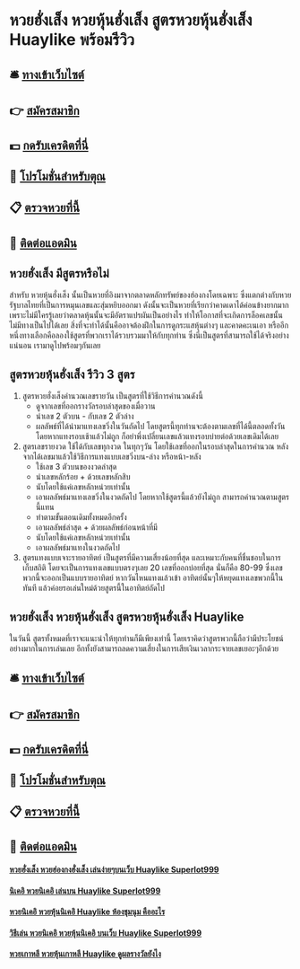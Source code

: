 # หวยฮั่งเส็ง หวยหุ้นฮั่งเส็ง สูตรหวยหุ้นฮั่งเส็ง Huaylike พร้อมรีวิว

## 🛎 [ทางเข้าเว็บไซต์](https://bit.ly/3xxcLbQ)
## 👉 [สมัครสมาชิก](https://bit.ly/3xxcLbQ)
## 💵 [กดรับเครดิตที่นี่](https://bit.ly/3UenPV8)
## 👑 [โปรโมชั่นสำหรับตุณ](https://bit.ly/3UenPV8)
## 📋 [ตรวจหวยที่นี้](https://bit.ly/3UenPV8)
## 📱 [ติดต่อแอดมิน](https://bit.ly/3UenPV8)

## หวยฮั่งเส็ง มีสูตรหรือไม่
สำหรับ หวยหุ้นฮั่งเส็ง นั้นเป็นหวยที่อิงมาจากตลาดหลักทรัพย์ของฮ่องกงโดยเฉพาะ ซึ่งแตกต่างกับหวยรัฐบาลไทยที่เป็นการหมุนเลขและสุ่มหยิบออกมา ดังนั้นจะเป็นหวยที่เรียกว่าคาดเดาได้ค่อนข้างยากมาก เพราะไม่มีใครรู้เลยว่าตลาดหุ้นนั้นจะมีอัตราแปรผันเป็นอย่างไร ทำให้โอกาสที่จะเกิดการล็อคเลขนั้น ไม่มีทางเป็นไปได้เลย สิ่งที่จะทำได้นั้นคืออาจต้องฝึกในการดูกระแสหุ้นต่างๆ และคาดคะเนเอา หรืออีกหนึ่งทางเลือกคือลองใช้สูตรที่พวกเราได้รวบรวมมาให้กับทุกท่าน ซึ่งนี่เป็นสูตรที่สามารถใช้ได้จริงอย่างแน่นอน เรามาดูไปพร้อมๆกันเลย

## สูตรหวยหุ้นฮั่งเส็ง รีวิว 3 สูตร
1. สูตรหวยฮั่งเส็งคำนวณเลขรายวัน เป็นสูตรที่ใช้วิธีการคำนวณดังนี้
	- ดูจากเลขที่ออกรางวัลรอบล่าสุดของเมื่อวาน
	- นำเลข 2 ตัวบน - กับเลข 2 ตัวล่าง
	- ผลลัพธ์ที่ได้นำมาแทงเลขวิ่งในวันถัดไป
	โดยสูตรนี้ทุกท่านจะต้องตามเลขที่ได้นี้ตลอดทั้งวัน โดยหากแทงรอบเช้าแล้วไม่ถูก 	ก็อย่าพึ่งเปลี่ยนเลขแล้วแทงรอบบ่ายต่อด้วยเลขเดิมได้เลย
2. สูตรเลขรายงวด ใช้ได้กับเลขทุกงวด ในทุกๆวัน โดยใช้เลขที่ออกในรอบล่าสุดในการคำนวณ หลังจากได้เลขมาแล้วใช้วิธีการแทงแบบเลขวิ่งบน-ล่าง หรือหน้า-หลัง
	- ใช้เลข 3 ตัวบนของงวดล่าสุด
	- นำเลขหลักร้อย + ด้วยเลขหลักสิบ
	- นับโดยใช้แค่เลขหลักหน่วยเท่านั้น
	- เอาผลลัพธ์มาแทงเลขวิ่งในงวดถัดไป
	โดยหากใช้สูตรนี้แล้วยังไม่ถูก สามารถคำนวณตามสูตรนี้แทน
	- ทำตามขั้นตอนเดิมทั้งหมดอีกครั้ง
	- เอาผลลัพธ์ล่าสุด + ด้วยผลลัพธ์ก่อนหน้าที่มี
	- นับโดยใช้แค่เลขหลักหน่วยเท่านั้น
	- เอาผลลัพธ์มาแทงในงวดถัดไป
3. สูตรแทงแบบเจาะรายอาทิตย์ เป็นสูตรที่มีความเสี่ยงน้อยที่สุด และเหมาะกับคนที่ชื่นชอบในการเก็บสถิติ โดยจะเป็นการแทงเลขแบบตรงๆเลย 20 เลขที่ออกบ่อยที่สุด นั่นก็คือ 80-99 ซึ่งเลขพวกนี้จะออกเป็นแบบรายอาทิตย์ หากวันไหนแทงแล้วเข้า อาทิตย์นั้นๆให้หยุดแทงเลขพวกนี้ในทันที แล้วค่อยรอเล่นใหม่ด้วยสูตรนี้ในอาทิตย์ถัดไป
	
## หวยฮั่งเส็ง หวยหุ้นฮั่งเส็ง สูตรหวยหุ้นฮั่งเส็ง Huaylike 
ในวันนี้ สูตรทั้งหมดที่เราจะแนะนำให้ทุกท่านก็มีเพียงเท่านี้ โดยเราคิดว่าสูตรพวกนี้ถือว่ามีประโยชน์อย่างมากในการเล่นเลย อีกทั้งยังสามารถลดความเสี่ยงในการเสียเงินเวลากระจายเลขเยอะๆอีกด้วย 

## 🛎 [ทางเข้าเว็บไซต์](https://bit.ly/3xxcLbQ)
## 👉 [สมัครสมาชิก](https://bit.ly/3xxcLbQ)
## 💵 [กดรับเครดิตที่นี่](https://bit.ly/3UenPV8)
## 👑 [โปรโมชั่นสำหรับตุณ](https://bit.ly/3UenPV8)
## 📋 [ตรวจหวยที่นี้](https://bit.ly/3UenPV8)
## 📱 [ติดต่อแอดมิน](https://bit.ly/3UenPV8)

#### [หวยฮั่งเส็ง หวยฮ่องกงฮั่งเส็ง เล่นง่ายๆบนเว็บ Huaylike Superlot999](https://atom.io/themes/หวยฮั่งเส็ง%20หวยฮ่องกงฮั่งเส็ง%20เล่นง่ายๆบนเว็บ%20Huaylike%20Superlot999)
#### [นิเคอิ หวยนิเคอิ เล่นบน Huaylike Superlot999](https://atom.io/themes/นิเคอิ%20หวยนิเคอิ%20เล่นบน%20Huaylike%20Superlot999)
#### [หวยนิเคอิ หวยหุ้นนิเคอิ Huaylike ห้องชุมนุม คืออะไร](https://atom.io/themes/หวยนิเคอิ%20หวยหุ้นนิเคอิ%20Huaylike%20ห้องชุมนุม%20คืออะไร)
#### [วิธีเล่น หวยนิเคอิ หวยหุ้นนิเคอิ บนเว็บ Huaylike Superlot999](https://atom.io/themes/วิธีเล่น%20หวยนิเคอิ%20หวยหุ้นนิเคอิ%20บนเว็บ%20Huaylike%20Superlot999)
#### [หวยเกาหลี หวยหุ้นเกาหลี Huaylike ดูผลรางวัลยังไง](https://atom.io/themes/หวยเกาหลี%20หวยหุ้นเกาหลี%20Huaylike%20ดูผลรางวัลยังไง)